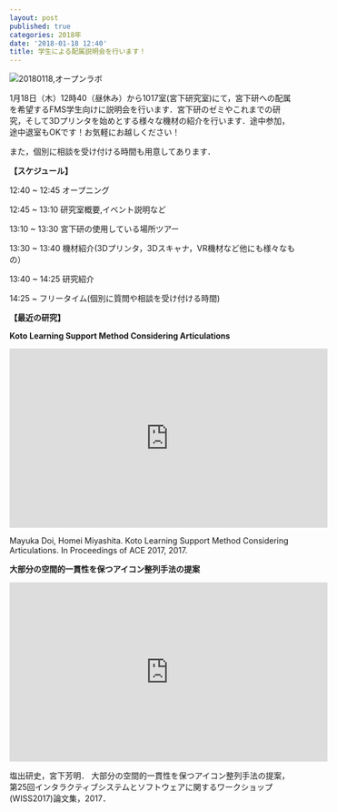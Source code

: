 ```yaml
---
layout: post
published: true
categories: 2018年
date: '2018-01-18 12:40'
title: 学生による配属説明会を行います！
---
```

![20180118,オープンラボ](https://lh3.googleusercontent.com/isYf0gJa2isCtgMFJ5MvRzNdZsfuiOJ7HDN_KBDID3HptVBFMMcePO9jyXs90WMSBqGAcECGO2pxXzlV8407eLzcXaoFrn9-toTqidsc__z-lqjC-zYqrcO36TTorYT2fXG-s493MkPNZhsEkp_dsasFPPU0mVYfa43kfDQ4WdtonwGAOdmOyV8WaRpDdfgMEIon8xeGzV5zkp2K-TLV1Rak5MhROv36lYudE2Yp6t1xrUVaeJXSMsQ8dF5Z90ekCRBzjNo9Huoym-CbxAD5E93VP7MRnts6iF9ShqTvKc5eS9S1Yhl5oLEVLqc8uMmoXHOisJN1xvYSZqamfSvJ6DoFtQCt8EO9k5sPxG9Aw-TmO7Sn8vAooXw3fN20pxmhzc6zRuLshLj5ZMMik5Buwthv_qFe_ndDaIlzzErbycr0vaGqxaJDo5y2pcWXyTPTEmMtt6ruFz5skNOD5P9t9Tf9tMx0cTGBAwMMsl-m3wSUoXFBQXhlSbIxgsdgYmpvFjUUk6tHBlYJeM0IFWX4wZlNw-X5z-2v-BFcXTzgCQDuGvzh3UMxA7EpVggJEFCjMB90MF42howJzCOf0CGVk_dXoRt2R6k7tlSQ7hA=w1426-h802-no?pageId=103824382426691254815)

1月18日（木）12時40（昼休み）から1017室(宮下研究室)にて，宮下研への配属を希望するFMS学生向けに説明会を行います．宮下研のゼミやこれまでの研究，そして3Dプリンタを始めとする様々な機材の紹介を行います．途中参加，途中退室もOKです！お気軽にお越しください！

また，個別に相談を受け付ける時間も用意してあります．

**【スケジュール】**

12:40 ~ 12:45 オープニング

12:45 ~ 13:10 研究室概要,イベント説明など

13:10 ~ 13:30 宮下研の使用している場所ツアー

13:30 ~ 13:40 機材紹介(3Dプリンタ，3Dスキャナ，VR機材など他にも様々なもの）

13:40 ~ 14:25 研究紹介

14:25 ~ フリータイム(個別に質問や相談を受け付ける時間)


**【最近の研究】**

**Koto Learning Support Method Considering Articulations**

<iframe width="560" height="315" src="https://www.youtube.com/embed/xoVmZoQdvlk" frameborder="0" allowfullscreen=""></iframe>

Mayuka Doi, Homei Miyashita. Koto Learning Support Method Considering Articulations. In Proceedings of ACE 2017, 2017.

**大部分の空間的一貫性を保つアイコン整列手法の提案**

<iframe width="560" height="315" src="https://www.youtube.com/embed/tqTEn6Inx5o" frameborder="0" allowfullscreen=""></iframe>

塩出研史，宮下芳明． 大部分の空間的一貫性を保つアイコン整列手法の提案，第25回インタラクティブシステムとソフトウェアに関するワークショップ(WISS2017)論文集，2017．
